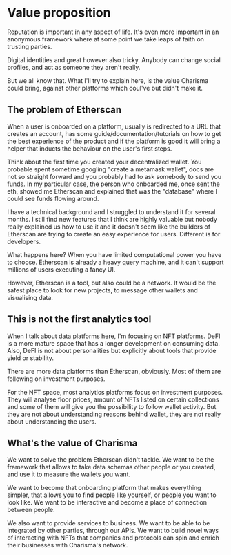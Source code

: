 # Value proposition

Reputation is important in any aspect of life. It's even more important in an anonymous framework where at some point we take leaps of faith on trusting parties.

Digital identities and great however also tricky. Anybody can change social profiles, and act as someone they aren't really. 

But we all know that. What I'll try to explain here, is the value Charisma could bring, against other platforms which coul've but didn't make it.

## The problem of Etherscan

When a user is onboarded on a platform, usually is redirected to a URL that creates an account, has some guide/documentation/tutorials on how to get the best experience of the product and if the platform is good it will bring a helper that inducts the behaviour on the user's first steps. 

Think about the first time you created your decentralized wallet. You probable spent sometime googling "create a metamask wallet", docs are not so straight forward and you probably had to ask somebody to send you funds. In my particular case, the person who onboarded me, once sent the eth, showed me Etherscan and explained that was the "database" where I could see funds flowing around.

I have a technical background and I struggled to understand it for several months. I still find new features that I think are highly valuable but nobody really explained us how to use it and it doesn't seem like the builders of Etherscan are trying to create an easy experience for users. Different is for developers. 

What happens here? When you have limited computational power you have to choose. Etherscan is already a heavy query machine, and it can't support millions of users executing a fancy UI.

However, Etherscan is a tool, but also could be a network. It would be the safest place to look for new projects, to message other wallets and visualising data. 

## This is not the first analytics tool

When I talk about data platforms here, I'm focusing on NFT platforms. DeFI is a more mature space that has a longer development on consuming data. Also, DeFI is not about personalities but explicitly about tools that provide yield or stability.

There are more data platforms than Etherscan, obviously. Most of them are following on investment purposes.

For the NFT space, most analytics platforms focus on investment purposes. They will analyse floor prices, amount of NFTs listed on certain collections and some of them will give you the possibility to follow wallet activity. But they are not about understanding reasons behind wallet, they are not really about understanding the users.

## What's the value of Charisma

We want to solve the problem Etherscan didn't tackle. We want to be the framework that allows to take data schemas other people or you created, and use it to measure the wallets you want.

We want to become that onboarding platform that makes everything simpler, that allows you to find people like yourself, or people you want to look like. We want to be interactive and become a place of connection between people.

We also want to provide services to business. We want to be able to be integrated by other parties, through our APIs. We want to build novel ways of interacting with NFTs that companies and protocols can spin and enrich their businesses with Charisma's network. 